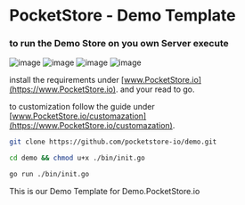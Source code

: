 # PocketStore - Demo Template

### to run the Demo Store on you own Server execute

![image](https://img.shields.io/badge/ChatGPT-74aa9c?style=for-the-badge&logo=openai&logoColor=white)
![image](https://img.shields.io/badge/GitHub_Actions-2088FF?style=for-the-badge&logo=github-actions&logoColor=white)
![image](https://img.shields.io/badge/HetznerCloud-D50C2D?style=for-the-badge&logo=hetzner&logoColor=white)
![image](https://img.shields.io/badge/VSCode-0078D4?style=for-the-badge&logo=visual%20studio%20code&logoColor=white)

install the requirements under
[www.PocketStore.io](https://www.PocketStore.io).
and your read to go.

to customization follow the guide under
[www.PocketStore.io/customazation](https://www.PocketStore.io/customazation).


```bash
git clone https://github.com/pocketstore-io/demo.git
```

```bash
cd demo && chmod u+x ./bin/init.go
```

```bash
go run ./bin/init.go
```

This is our Demo Template for Demo.PocketStore.io

